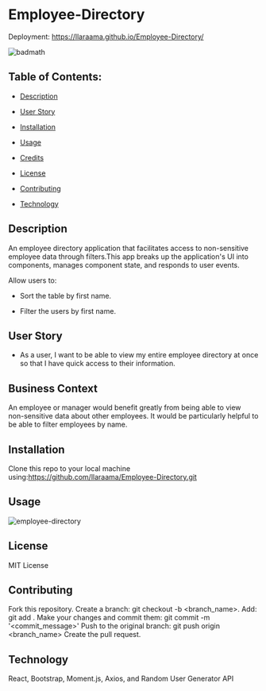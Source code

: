 # Employee-Directory
Deployment: https://llaraama.github.io/Employee-Directory/

![badmath](https://img.shields.io/github/languages/top/llaraama/Employee-Directory)

## Table of Contents:
  * [Description](#Description)
 
  * [User Story](#User-Story)
  
  * [Installation](#Installation)

  * [Usage](#Usage)
  
  * [Credits](#Credits)

  * [License](#License)

  * [Contributing](#Contributing)

  * [Technology](#Technology)
  
## Description
An employee directory application that facilitates access to non-sensitive employee data through filters.This app breaks up the application's UI into components, manages component state, and responds to user events.

Allow users to:
  * Sort the table by first name.

  * Filter the users by first name.
  
## User Story

* As a user, I want to be able to view my entire employee directory at once so that I have quick access to their information.

## Business Context

An employee or manager would benefit greatly from being able to view non-sensitive data about other employees. It would be particularly helpful to be able to filter employees by name.

## Installation
Clone this repo to your local machine using:https://github.com/llaraama/Employee-Directory.git

## Usage
![employee-directory](https://user-images.githubusercontent.com/62354759/92547404-cc61e900-f222-11ea-9375-bbc4327fbd35.gif)

## License
MIT License

## Contributing
Fork this repository. Create a branch: git checkout -b <branch_name>. Add: git add . Make your changes and commit them: git commit -m '<commit_message>' Push to the original branch: git push origin <branch_name> Create the pull request.

## Technology 
React, Bootstrap, Moment.js, Axios, and Random User Generator API
